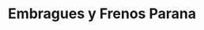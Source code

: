 ---
title: "Embragues y Frenos Parana"
url: /ciudad-del-este/embragues-y-frenos-parana/
shop: reparación de automóviles
---